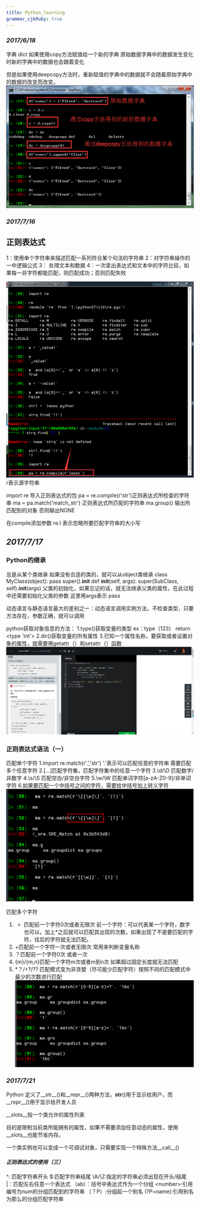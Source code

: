 ```yaml
---
title: Python_learning  
grammar_cjkRuby: true
---
```

### *2017/6/18*
字典 dict 如果使用copy方法赋值给一个新的字典
原始数据字典中的数据发生变化时新的字典中的数据也会跟着变化

但是如果使用deepcopy方法时，重新赋值的字典中的数据就不会随着原始字典中的数据的改变而改变。
![enter description here][1]


  
  ### *2017/7/16*
  ## 正则表达式
  1：使用单个字符串来描述匹配一系列符合某个句法的字符串
  2：对字符串操作的一中逻辑公式
  3： 处理文本和数据
  4：一次拿出表达式和文本中的字符比较，如果每一非字符都能匹配，则匹配成功；否则匹配失败
  
  ![enter description here][2]
  r表示源字符串
  
  import re 导入正则表达式的包
  pa = re.compile(r'str')正则表达式所检查的字符串
  ma = pa.match('match_str') 正则表达式所匹配的字符串
  ma.group() 输出所匹配到的对象 否则输出NONE
  
  在compile添加参数 re.I 表示忽略所要匹配字符串的大小写
  
  ## *2017/7/17*
  
  ### Python的继承
  总是从某个类继承 如果没有合适的类的，就可以从object类继承
  class MyClass(object):
  	pass
  super().__init__
  def __init__(self, args):
  	super(SubClass, self).__init__(args) 父类的初始化，如果忘记的话，就无法继承父类的属性，在此过程中还需要初始化父类的参数 这里用args表示
	pass
	
 
  动态语言与静态语言最大的差别之一：动态语言调用实例方法，不检查类型，只要方法存在，参数正确，就可以调用
  
  python获取对象信息的方法：
  1.type()获取变量的类型
  ex：type（123） return <type 'int'>
  2.dir()获取变量的所有属性
  3.已知一个属性名称，要获取或者设置对象的属性，就需要用getattr（）和setattr（）函数
  ![enter description here][3]

### 正则表达式语法（一）
匹配单个字符
1.import re.match(r'.','str') '.'表示可以匹配任意的字符串
需要匹配多个任意字符
2.[...]匹配字符集，匹配字符集中的任意一个字符
3.\d/\D 匹配数字/非数字
4.\s/\S 匹配空白/非空白字符
5.\w/\W 匹配单词字符[a-zA-Z0-9]/非单词字符
6.如果要匹配一个中括号之间的字符，需要给中括号加上转义字符
![enter description here][4]

匹配多个字符
1. * 匹配前一个字符0次或者无限次 前一个字符：可以代表某一个字符，数字也可以，加上*之后就可以匹配其出现的次数，如果出现了不是要匹配的字符，往后的字符就无法匹配。
2. +匹配前一个字符一次或者无限次 常用来判断变量名称
3. ？匹配前一个字符0次 或者一次
4. {m}/{m,n}匹配一个字符m次或者m到n次 如果超过固定长度就无法匹配
5. *？/+?/?? 匹配模式变为非贪婪（尽可能少匹配字符）按照不同的匹配模式中最少的次数进行匹配
 ![enter description here][5]


### *2017/7/21*
Python 定义了__str__()和__repr__()两种方法，__str__()用于显示给用户，而__repr__()用于显示给开发人员 

__slots__指一个类允许的属性列表

目的是限制当前类所能拥有的属性，如果不需要添加任意动态的属性，使用__slots__也能节省内存。

一个类实例也可以变成一个可调试对象，只需要实现一个特殊方法__call__()

#### *正则表达式的使用（三）*
^: 匹配字符串开头
$:匹配字符串结尾
\A/\Z:指定的字符串必须出现在开头/结尾
|：匹配左右任意一个表达式
（ab）：括号中表达式作为一个分组
\<number>:引用编号为num的分组匹配到的字符串
（？P<name>）:分组起一个别名
(?P=name):引用别名为那么的分组匹配字符串


  [1]: ./images/1497757118434.jpg "1497757118434.jpg"
  [2]: ./images/1500174337526.jpg "1500174337526.jpg"
  [3]: ./images/1500281317537.jpg "1500281317537.jpg"
  [4]: ./images/1500283074368.jpg "1500283074368.jpg"
  [5]: ./images/1500284562966.jpg "1500284562966.jpg"